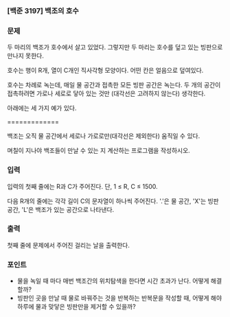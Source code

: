 ### [백준 3197] 백조의 호수

### 문제
두 마리의 백조가 호수에서 살고 있었다. 그렇지만 두 마리는 호수를 덮고 있는 빙판으로 만나지 못한다.

호수는 행이 R개, 열이 C개인 직사각형 모양이다. 어떤 칸은 얼음으로 덮여있다.

호수는 차례로 녹는데, 매일 물 공간과 접촉한 모든 빙판 공간은 녹는다. 두 개의 공간이 접촉하려면 가로나 세로로 닿아 있는 것만 (대각선은 고려하지 않는다) 생각한다.

아래에는 세 가지 예가 있다.

=============

백조는 오직 물 공간에서 세로나 가로로만(대각선은 제외한다) 움직일 수 있다.

며칠이 지나야 백조들이 만날 수 있는 지 계산하는 프로그램을 작성하시오.

### 입력

입력의 첫째 줄에는 R과 C가 주어진다. 단, 1 ≤ R, C ≤ 1500.

다음 R개의 줄에는 각각 길이 C의 문자열이 하나씩 주어진다. '.'은 물 공간, 'X'는 빙판 공간, 'L'은 백조가 있는 공간으로 나타낸다.

### 출력

첫째 줄에 문제에서 주어진 걸리는 날을 출력한다.

### 포인트

- 물을 녹일 때 마다 매번 백조간의 위치탐색을 한다면 시간 초과가 난다. 어떻게 해결할까?
- 빙판인 곳을 만날 때 물로 바꿔주는 것을 반복하는 반복문을 작성할 때, 어떻게 해야 하루에 물과 맞닿은 빙판만을 제거할 수 있을까?